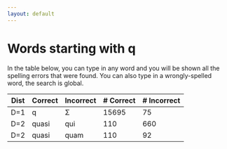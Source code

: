 ```yaml
---
layout: default
---
```


# Words starting with q

In the table below, you can type in any word and you will be shown all the spelling errors that were found. You can also type in a wrongly-spelled word, the search is global.

<table id="spelltable" class="display">
<thead>
<tr>
<th>Dist</th>
<th>Correct</th>
<th>Incorrect</th>
<th># Correct</th>
<th># Incorrect</th>
</tr>
</thead>
<tbody>

<tr><td>D=1</td><td>q</td><td>Σ</td><td>15695</td><td>75</td></tr>

<tr><td>D=2</td><td>quasi</td><td>qui</td><td>110</td><td>660</td></tr>

<tr><td>D=2</td><td>quasi</td><td>quam</td><td>110</td><td>92</td></tr>

</tbody>
</table>

<script type="text/javascript">
$(document).ready( function () {
    $('#spelltable').DataTable({ autoFill: true });
} );
</script>
